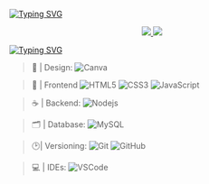 
[![Typing SVG](https://readme-typing-svg.herokuapp.com/?color=4AF626&size=35&center=true&vCenter=true&width=1000&lines=Que+sono...+Sou+o+GuTT!!!+zZZ)](https://git.io/typing-svg)



<div align="center" justify-content="center">
  <a href="https://github.com/GuTTxyz">
    <img src="https://github-readme-stats.vercel.app/api?username=GuTTxyz&layout=compact&langs_count=7&theme=dark&card_width=420" />
  <img src="https://github-readme-stats.vercel.app/api/top-langs/?username=GuTTxyz&layout=compact&langs_count=7&theme=dark&card_width=420&card_height=200"/>
</div>


[![Typing SVG](https://readme-typing-svg.herokuapp.com/?color=4AF626&size=35&center=true&vCenter=true&width=1000&lines=Aprendendo)](https://git.io/typing-svg)

>🎨 | Design: 
![Canva](https://img.shields.io/badge/Canva-%2300C4CC.svg?style=flat-square&logo=Canva&logoColor=white)


>🎨 | Frontend
![HTML5](https://img.shields.io/badge/-HTML5-E34F26?style=flat-square&logo=html5&logoColor=white)
![CSS3](https://img.shields.io/badge/-CSS3-1572B6?style=flat-square&logo=css3)
![JavaScript](https://img.shields.io/badge/-JavaScript-black?style=flat-square&logo=javascript)


>☕ | Backend: 
![Nodejs](https://img.shields.io/badge/-Nodejs-339933?style=flat-square&logo=Node.js&logoColor=white)


>🗂️ | Database:
![MySQL](https://img.shields.io/badge/-MySQL-4479A1?style=flat-square&logo=mysql&logoColor=white)


>🕑| Versioning:
![Git](https://img.shields.io/badge/-Git-black?style=flat-square&logo=git)
![GitHub](https://img.shields.io/badge/-GitHub-181717?style=flat-square&logo=github)


>💻 | IDEs:
![VSCode](https://img.shields.io/badge/-VSCode-007ACC?style=flat-square&logo=visual-studio-code&logoColor=white)


